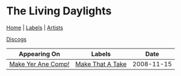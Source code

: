 # The Living Daylights

[Home](../index.md) | [Labels](../labels.md) | [Artists](../artists.md)

[Discogs](https://www.discogs.com/artist/3272563-The-Living-Daylights-9)

| Appearing On | Labels | Date |
|---|---|---|
[Make Yer Ane Comp!](../releases/various-make-yer-ane-comp.md) | [Make That A Take](../labels/make-that-a-take.md) | 2008-11-15 |